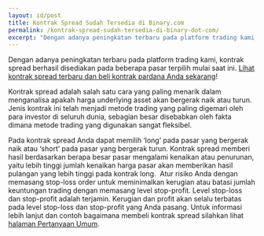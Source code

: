 ```yaml
---
layout: id/post
title: Kontrak Spread Sudah Tersedia di Binary.com
permalink: /kontrak-spread-sudah-tersedia-di-binary-dot-com/
excerpt: "Dengan adanya peningkatan terbaru pada platform trading kami, kontrak spread berhasil disediakan pada beberapa pasar terpilih mulai saat ini."  
---
```


Dengan adanya peningkatan terbaru pada platform trading kami, kontrak spread berhasil disediakan pada beberapa pasar terpilih mulai saat ini. [Lihat kontrak spread terbaru dan beli kontrak pardana Anda sekarang](https://www.binary.com/d/trade.cgi?market=random&form_name=spreads&stop_profit=50&currency=USD&underlying_symbol=R_50&stop_type=point&date_start=now&amount_per_point=1&type=SPREADU&stop_loss=20&l=ID&utm_source=social&utm_medium=blog&utm_campaign=WhatsNew)!

Kontrak spread adalah salah satu cara yang paling menarik dalam menganalisa apakah harga underlying asset akan bergerak naik atau turun. Jenis kontrak ini telah menjadi metode trading yang paling digemari oleh para investor di seluruh dunia, sebagian besar disebabkan oleh fakta dimana metode trading yang digunakan sangat fleksibel.

Pada kontrak spread Anda dapat memilih ‘long’ pada pasar yang bergerak naik atau ‘short’ pada pasar yang bergerak turun. Kontrak spread memberi hasil berdasarkan berapa besar pasar mengalami kenaikan atau penurunan, yaitu lebih tinggi jumlah kenaikan harga pasar akan memberikan hasil pulangan yang lebih tinggi pada kontrak long. 
Atur risiko Anda dengan memasang stop-loss order untuk meminimalkan kerugian atau batasi jumlah keuntungan trading dengan memasang level stop-profit. Level stop-loss dan stop-profit adalah terjamin. Kerugian dan profit akan selalu terbatas pada level stop-loss dan stop-profit yang Anda pasang.
Untuk informasi lebih lanjut dan contoh bagaimana membeli kontrak spread silahkan lihat [halaman Pertanyaan Umum](https://binary.desk.com/customer/portal/articles/2091585-spread-trades). 